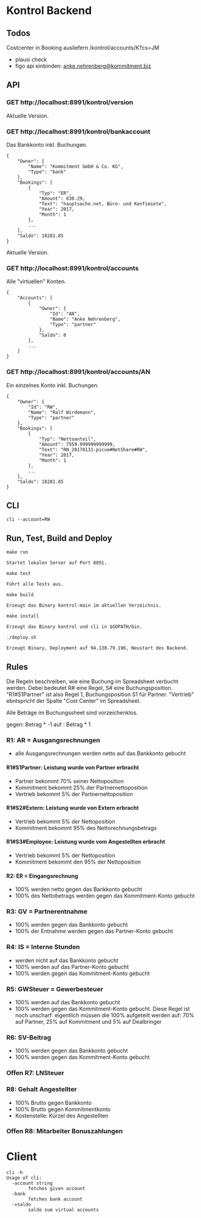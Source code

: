 # Kontrol Backend

## Todos
Costcenter in Booking ausliefern
/kontrol/accounts/K?cs=JM

- plausi check
- figo api einbinden: anke.nehrenberg@kommitment.biz

## API

### GET http://localhost:8991/kontrol/version

Aktuelle Version.

### GET http://localhost:8991/kontrol/bankaccount

Das Bankkonto inkl. Buchungen.

```
{
    "Owner": {
        "Name": "Kommitment GmbH & Co. KG",
        "Type": "bank"
    },
    "Bookings": [
        {
            "Typ": "ER",
            "Amount": 830.29,
            "Text": "hauptsache.net, Büro- und Konfimiete",
            "Year": 2017,
            "Month": 1
        },
        ...
    ],
    "Saldo": 18281.85
}
```

Aktuelle Version.

### GET http://localhost:8991/kontrol/accounts

Alle "virtuellen" Konten.

```
{
    "Accounts": [
        {
            "Owner": {
                "Id": "AN",
                "Name": "Anke Nehrenberg",
                "Type": "partner"
            },
            "Saldo": 0
        },
        ...
    ]
}
```

### GET http://localhost:8991/kontrol/accounts/AN

Ein einzelnes Konto inkl. Buchungen.

```
{
    "Owner": {
        "Id": "RW",
        "Name": "Ralf Wirdemann",
        "Type": "partner"
    },
    "Bookings": [
        {
            "Typ": "Nettoanteil",
            "Amount": 7559.999999999999,
            "Text": "RN_20170131-picue#NetShare#RW",
            "Year": 2017,
            "Month": 1
        },
        ...
    ],
    "Saldo": 18281.85
}
```

## CLI

```
cli --account=RW
```

## Run, Test, Build and Deploy

```
make run

Startet lokalen Server auf Port 8891.
```

```
make test

Führt alle Tests aus.
```

```
make build

Erzeugt das Binary kontrol-main im aktuellen Verzeichnis.
```

```
make install

Erzeugt das Binary kontrol und cli in $GOPATH/bin.
```

```
./deploy.sh 

Erzeugt Binary, Deployment auf 94.130.79.196, Neustart des Backend.
```
    
## Rules
Die Regeln beschreiben, wie eine Buchung im Spreadsheet verbucht werden. Debei bedeutet R# eine Regel, S# eine Buchungsposition. "R1#S1Partner" ist also Regel 1, Buchungsposition S1 für Partner. "Vertrieb" ebntspricht der Spalte "Cost Center" im Spreadsheet.

Alle Beträge im Buchungssheet sind vorzeichenklos.

gegen: Betrag * -1
auf  : Betrag * 1

### R1: AR = Ausgangsrechnungen
- alle Ausgangsrechnungen werden netto auf das Bankkonto gebucht

#### R1#S1Partner: Leistung wurde von Partner erbracht
- Partner bekommt 70% seiner Nettoposition
- Kommitment bekommt 25% der Partnernettoposition
- Vertrieb bekommt 5% der Partnernettoposition

#### R1#S2#Extern: Leistung wurde von Extern erbracht
- Vertrieb bekommt 5% der Nettoposition
- Kommitment bekommt 95% des Nettorechnungsbetrags

#### R1#S3#Employee: Leistung wurde vom Angestellten erbracht
- Vertrieb bekommt 5% der Nettoposition
- Kommitment bekommt den 95% der Nettoposition

#### R2: ER = Eingangsrechnung
- 100% werden netto gegen das Bankkonto gebucht
- 100% des Nettobetrags werden gegen das Kommitment-Konto gebucht

### R3: GV = Partnerentnahme
- 100% werden gegen das Bankkonto gebucht
- 100% der Entnahme werden gegen das Partner-Konto gebucht

### R4: IS = Interne Stunden
- werden nicht auf das Bankkonto gebucht
- 100% werden auf das Partner-Konto gebucht
- 100% werden gegen das Kommitment-Konto gebucht

### R5: GWSteuer = Gewerbesteuer
- 100% werden auf das Bankkonto gebucht
- 100% werden gegen das Kommitment-Konto gebucht. Diese Regel ist noch unscharf:
  eigentlich müssen die 100% aufgeteilt werden auf: 70% auf Partner, 25% auf 
  Kommitment und 5% auf Dealbringer

### R6: SV-Beitrag
- 100% werden gegen das Bankkonto gebucht
- 100% werden gegen das Kommitment-Konto gebucht

### Offen R7: LNSteuer

### R8: Gehalt Angestellter
- 100% Brutto gegen Bankkonto
- 100% Brutto gegen Kommitmentkonto
- Kostenstelle: Kürzel des Angestellten

### Offen R8: Mitarbeiter Bonuszahlungen

# Client
```
cli -h
Usage of cli:
  -account string
    	fetches given account
  -bank
    	fetches bank account
  -vsaldo
    	saldo sum virtual accounts
```
